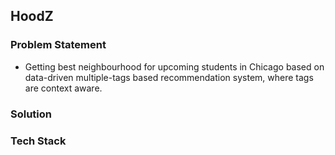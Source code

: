 ## HoodZ 

### Problem Statement  
  - Getting best neighbourhood for upcoming students in Chicago based on data-driven  multiple-tags based recommendation system, where tags are context aware.

### Solution


### Tech Stack
